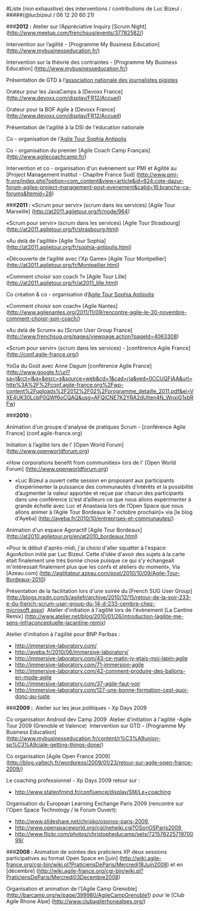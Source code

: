 #Liste (non exhaustive) des interventions / contributions de Luc Bizeul :
#####(@lucbizeul / 06 12 20 60 21) ###**2012 :**Atelier sur l’Appréciative Inquiry [Scrum Night] (http://www.meetup.com/frenchsug/events/37782582/)

Intervention sur l’agilité - [Programme My Business Education] (http://www.mybusinesseducation.fr/)Intervention sur la théorie des contraintes - [Programme My Business Education] (http://www.mybusinesseducation.fr/)Présentation de GTD à l’[association nationale des journalistes pigistes](http://pigiste.org/)Orateur pour les JavaCamps à [Devoxx France] (http://www.devoxx.com/display/FR12/Accueil)

Orateur pour la BOF Agile à [Devoxx France] (http://www.devoxx.com/display/FR12/Accueil)

Présentation de l'agilité à la DSI de l'éducation nationale
Co - organisation de l'[Agile Tour Sophia Antipolis](http://at2012.agiletour.org/fr/sophia-antipolis.html)
Co - organisation du premier [Agile Coach Camp Français] (http://www.agilecoachcamp.fr/)

Intervention et co - organisation d'un évènement sur PMI et Agilité au [Project Management Institut - Chapitre France Sud] (http://www.pmi-fr.org/index.php?option=com_content&view=article&id=624:cote-dazur-forum-agiles-project-management-post-evenement&catid=16:branche-ca-forums&Itemid=28) ###**2011 :**«Scrum pour servir» (scrum dans les services) [Agile Tour Marseille] (http://at2011.agiletour.org/fr/node/964)«Scrum pour servir» (scrum dans les services) [Agile Tour Strasbourg] (http://at2011.agiletour.org/fr/strasbourg.html)

«Au delà de l'agilité» [Agile Tour Sophia] (http://at2011.agiletour.org/fr/sophia-antipolis.html)«Découverte de l’agilité avec l’Xp Game» [Agile Tour Montpellier] (http://at2011.agiletour.org/fr/Montpellier.html)«Comment choisir son coach ?» [Agile Tour Lille] (http://at2011.agiletour.org/fr/at2011_lille.html)Co création & co - organisation d’[Agile Tour Sophia Antipolis](http://at2011.agiletour.org/fr/sophia-antipolis.html)
«Comment choisir son coach» [Agile Nantes] (http://www.agilenantes.org/2011/11/09/rencontre-agile-le-30-novembre-comment-choisir-son-coach/)«Au delà de Scrum» au [Scrum User Group France] (http://www.frenchsug.org/pages/viewpage.action?pageId=4063308)«Scrum pour servir» (scrum dans les services) - [conférence Agile France] (http://conf.agile-france.org/)

YoGa du Goût avec Anne Daguin [conférence Agile France] (http://www.google.fr/url?sa=t&rct=j&q=&esrc=s&source=web&cd=1&cad=rja&ved=0CCUQFjAA&url=http%3A%2F%2Fconf.agile-france.org%2Fwp-content%2Fuploads%2F2012%2F02%2Fprogramme_detaille_2011.pdf&ei=VXE4UK30LcbP0QWf6oCQAQ&usg=AFQjCNE7K2YRA2dUIten4N_WnxiG1xbRFw)###**2010 :**

Animation d’un groupe d'analyse de pratiques Scrum - [conférence Agile France] (conf.agile-france.org)
Initiation à l’agilité lors de l’ [Open World Forum] (http://www.openworldforum.org) 
«How corporations benefit from communities» lors de l' [Open World Forum] (http://www.openworldforum.org)   * «Luc Bizeul a ouvert cette session en proposant aux participants d’expérimenter la puissance des communautés d’intérêts et la possibilité d’augmenter la valeur apportée et reçue par chacun des participants dans une conférence (c’est d’ailleurs ce que nous allons expérimenter à grande échelle avec Luc et Anastasia lors de l’Open Space que nous allons animer à l’Agile Tour Bordeaux le 7 octobre prochain)» via [le blog d'Ayeba] (http://ayeba.fr/2010/10/entreprises-et-communautes/)

Animation d'un espace Agoractif [Agile Tour Bordeaux] (http://at2010.agiletour.org/en/at2010_bordeaux.html)

«Pour le début d'après-midi, j'ai choisi d'aller squatter à l'espace AgorAction initié par Luc Bizeul. Cette d'idée d'avoir des sujets à la carte était finalement une très bonne chose puisque ce qui s'y échangeait m'intéressait finalement plus que les confs et ateliers du moment», Via [Azeau.com] (http://agilitateur.azeau.com/post/2010/10/09/Agile-Tour-Bordeaux-2010)
Présentation de la facilitation lors d'une soirée du [French SUG User Group] (http://blogs.msdn.com/b/agilefr/archive/2010/12/15/retour-de-la-soir-233-e-du-french-scrum-user-group-du-14-d-233-cembre-chez-microsoft.aspx) Atelier d'initiation à l'agilité lors de l'évènement [La Cantine Remix] (http://www.atelier.net/blog/2010/01/26/introduction-lagilite-me-sens-infraconceptuelle-lacantine-remix)Atelier d'initiation à l'agilité pour BNP Paribas :
* http://immersive-laboratory.com/* http://ayeba.fr/2010/06/immersive-laboratory/
* http://immersive-laboratory.com/43-ce-matin-jy-etais-moi-lapin-agile
* http://immersive-laboratory.com/71-immersion-agile
* http://immersive-laboratory.com/42-comment-produire-des-ballons-en-mode-agile* http://immersive-laboratory.com/37-agile-faut-voir
* http://immersive-laboratory.com/127-une-bonne-formation-cest-quoi-donc-au-juste###**2009 :** 
Atelier sur les jeux politiques – Xp Days 2009

Co organisation Android dev Camp 2009 
Atelier d'initiation à l'agilité  -Agile Tour 2009 (Grenoble et Valence) 
Intervention sur GTD - [Programme My Business Education] (http://www.mybusinesseducation.fr/content/r%C3%A9union-sp%C3%A9ciale-getting-things-done/)Co organisation [Agile Open France 2009] (http://blog.valtech.fr/wordpress/2009/01/23/retour-sur-agile-open-france-2009/)Le coaching professionnel - Xp Days  2009 retour sur : * http://www.stateofmind.fr/confluence/display/SM/Le+coachingOrganisation du European Learning Exchange Paris 2009 (rencontre sur l'Open Space Technology / le Forum Ouvert):

 * http://www.slideshare.net/chrisko/osonos-paris-2009 
 * http://www.openspaceworld.org/cgi/netwiki.cgi?OSonOSParis2009 
 * http://www.flickr.com/photos/christopheducamp/sets/72157622571970099/###**2008 :**Animation de soirées des praticiens XP deux sessions participatives au format Open Space en [juin]  (http://wiki.agile-france.org/cgi-bin/wiki.pl?PraticiensDeParis/Mercredi18Juin2008) et en [décembre] (http://wiki.agile-france.org/cgi-bin/wiki.pl?PraticiensDeParis/Mercredi03Decembre2008)
Organisation et animation de l'[Agile Camp Grenoble] (http://barcamp.org/w/page/399980/AgileCampGrenoble1) pour le [Club Agile Rhone Alpe] (http://www.clubagilerhonealpes.org/)
